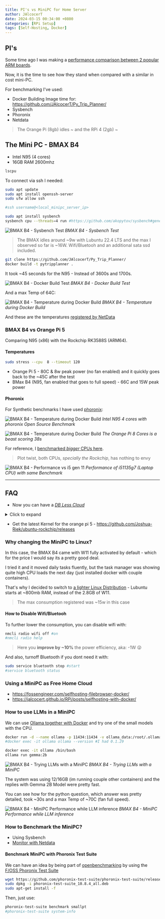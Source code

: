 ```yaml
---
title: PI's vs MiniPC for Home Server
author: JAlcocerT
date: 2024-03-15 00:34:00 +0800
categories: [RPi Setup]
tags: [Self-Hosting, Docker]
---
```



## PI's

Some time ago I was making a [performance comparison between 2 popular ARM boards](https://jalcocert.github.io/RPi/posts/pi-vs-orange/).

Now, it is the time to see how they stand when compared with a similar in cost mini-PC.

For benchmarking I've used:

* Docker Building Image time for: <https://github.com/JAlcocerT/Py_Trip_Planner/>
* Sysbench
* Phoronix
* Netdata

> The Orange Pi (8gb) idles ~ and the RPi 4 (2gb) ~

## The Mini PC - BMAX B4

* Intel N95 (4 cores)
* 16GB RAM 2600mhz

```sh
lscpu
```

To connect via ssh I needed:

```sh
sudo apt update
sudo apt install openssh-server
sudo ufw allow ssh

#ssh username@<local_minipc_server_ip>
```


```sh
sudo apt install sysbench 
sysbench cpu --threads=4 run #https://github.com/akopytov/sysbench#general-command-line-options
```


![BMAX B4 - Sysbench Test](/img/minipc-vs-pis/sysbench_bmaxb4.png)
_BMAX B4 - Sysbench Test_


> The BMAX idles around ~9w with Lubuntu 22.4 LTS and the max I observed so far is ~16W. Wifi/Bluetooh and an additional sata ssd included.


```sh
git clone https://github.com/JAlcocerT/Py_Trip_Planner/
docker build -t pytripplanner .
```

It took ~45 seconds for the N95 - Instead of 3600s and 1700s.


![BMAX B4 - Docker Build Test](/img/minipc-vs-pis/buildingtest.png)
_BMAX B4 - Docker Build Test_

And a max Temp of 64C:

![BMAX B4 - Temperature during Docker Build](/img/minipc-vs-pis/temperature_during_test.png)
_BMAX B4 - Temperature during Docker Build_

And these are the temperatures [registered by NetData](https://fossengineer.com/selfhosting-netdata/)

### BMAX B4 vs Orange Pi 5

Comparing N95 (x86) with the Rockchip RK3588S (ARM64).

#### Temperatures

```sh
sudo stress --cpu  8 --timeout 120
```

* Orange Pi 5 - 80C & 8w peak power (no fan enabled) and it quickly goes back to the ~45C after the test
* BMax B4 (N95, fan enabled that goes to full speed) - 66C and 15W peak power


#### Phoronix

For Synthetic benchmarks I have used [phoronix](#how-to-benchmark-with-phoronix-test-suite):

![BMAX B4 - Temperature during Docker Build](/img/minipc-vs-pis/n95-cpu-phoronix.png)
_Intel N95 4 cores with phoronix Open Source Benchmark_

![BMAX B4 - Temperature during Docker Build](/img/minipc-vs-pis/orangepi5-cpu-phoronix.png)
_The Orange Pi 8 Cores is a beast scoring 38s_

For reference, I [benchmarked *bigger* CPUs here](https://jalcocert.github.io/Linux/docs/linux__cloud/benchmark/).

> Plot twist, both CPUs, *specially the Rockchip*, has nothing to envy

![BMAX B4 - Performance vs i5 gen 11](/img/minipc-vs-pis/i5-1135g7.png)
_Performance of i51135g7 (Laptop CPU) with same Benchmark_

---

## FAQ

* Now you can have a *[DB Less Cloud](https://fossengineer.com/selfhosting-filebrowser-docker/)*

<details>
  <summary>Click to expand</summary>
  <p>This is the content that was hidden, but now you see it!</p>
</details>

* Get the latest Kernel for the orange pi 5 - https://github.com/Joshua-Riek/ubuntu-rockchip/releases

### Why changing the MiniPC to Linux?

In this case, the BMAX B4 came with W11 fully activated by default - which for the price I would say its a pretty good deal.

I tried it and it moved daily tasks fluently, but the task manager was showing quite high CPU loads the next day (just installed docker with couple containers).

That's why I decided to switch to [a lighter Linux Distribution](https://jalcocert.github.io/Linux/docs/#what-is-the-best-linux-for-low-resources) - Lubuntu starts at ~800mb RAM, instead of the 2.8GB of W11.

> The max consumption registered was ~15w in this case

#### How to Disable Wifi/Bluetooh

To further lower the consumption, you can disable wifi with:

```sh
nmcli radio wifi off #on
#nmcli radio help   
```

> Here you **improve by ~10%** the power efficiency, aka: -1W 😜

And also, turnoff Bluetooth if you dont need it with:

```sh
sudo service bluetooth stop #start
#service bluetooth status
```


### Using a MiniPC as Free Home Cloud

* <https://fossengineer.com/selfhosting-filebrowser-docker/>
* <https://jalcocert.github.io/RPi/posts/selfhosting-with-docker/>


### How to use LLMs in a MiniPC

We can use [Ollama together with Docker](https://fossengineer.com/selfhosting-llms-ollama/) and try one of the small models with the CPU.

```sh
docker run -d --name ollama -p 11434:11434 -v ollama_data:/root/.ollama ollama/ollama
#docker exec -it ollama ollama --version #I had 0.1.29

docker exec -it ollama /bin/bash
ollama run gemma:2b
```

![BMAX B4 - Trying LLMs with a MiniPC](/img/minipc-vs-pis/minipc-gemma2b.png)
_BMAX B4 - Trying LLMs with a MiniPC_

The system was using 12/16GB (im running couple other containers) and the replies with Gemma 2B Model were pretty fast.


You can see how for the python question, which answer was pretty detailed, took ~30s and a max Temp of ~70C (fan full speed).

![BMAX B4 - MiniPC Performance while LLM inference](/img/minipc-vs-pis/minipc_gemma_temps.png)
_BMAX B4 - MiniPC Performance while LLM inference_


### How to Benchmark the MiniPC?

* Using Sysbench
* [Monitor with Netdata](https://fossengineer.com/selfhosting-netdata/)

#### Benchmark MiniPC with Phoronix Test Suite

We can have an idea by being part of [openbenchmarking](https://openbenchmarking.org/) by using the [F/OSS Phoronix Test Suite](https://github.com/phoronix-test-suite/phoronix-test-suite/releases)

```sh
wget https://github.com/phoronix-test-suite/phoronix-test-suite/releases/download/v10.8.4/phoronix-test-suite_10.8.4_all.deb
sudo dpkg -i phoronix-test-suite_10.8.4_all.deb
sudo apt-get install -f
```

Then, just use:

```sh
phoronix-test-suite benchmark smallpt
#phoronix-test-suite system-info
```
<!-- 
https://openbenchmarking.org/result/2403181-NE-TESTBENCH60
https://openbenchmarking.org/result/2403181-NE-TESTORANG02 -->

<!-- ### How to Monitor MiniPC Temperatures
https://www.youtube.com/watch?v=h1kyncK--vQ
{% include embed/{youtube}.html id='{h1kyncK--vQ}' %} -->
